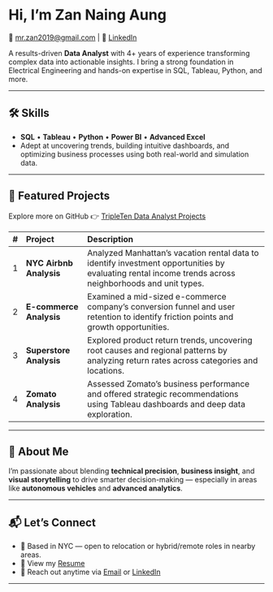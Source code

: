 # Hi, I’m **Zan Naing Aung**  
📧 mr.zan2019@gmail.com | 🔗 [LinkedIn](https://www.linkedin.com/in/zan-naing-aung)

A results-driven **Data Analyst** with 4+ years of experience transforming complex data into actionable insights. I bring a strong foundation in Electrical Engineering and hands-on expertise in SQL, Tableau, Python, and more.

---

## 🛠️ Skills

- **SQL** • **Tableau** • **Python** • **Power BI** • **Advanced Excel**
- Adept at uncovering trends, building intuitive dashboards, and optimizing business processes using both real-world and simulation data.

---

## 📂 Featured Projects

Explore more on GitHub 👉 [TripleTen Data Analyst Projects](https://github.com/ZANNAINGAUNG/TripleTen-Data-Analyst-Projects)

| # | Project | Description |
|:-:|:--------|:------------|
| 1 | **NYC Airbnb Analysis** | Analyzed Manhattan’s vacation rental data to identify investment opportunities by evaluating rental income trends across neighborhoods and unit types. |
| 2 | **E-commerce Analysis** | Examined a mid-sized e-commerce company’s conversion funnel and user retention to identify friction points and growth opportunities. |
| 3 | **Superstore Analysis** | Explored product return trends, uncovering root causes and regional patterns by analyzing return rates across categories and locations. |
| 4 | **Zomato Analysis** | Assessed Zomato’s business performance and offered strategic recommendations using Tableau dashboards and deep data exploration. |

---

## 🚗 About Me

I’m passionate about blending **technical precision**, **business insight**, and **visual storytelling** to drive smarter decision-making — especially in areas like **autonomous vehicles** and **advanced analytics**.

---

## 📬 Let’s Connect

- 📍 Based in NYC — open to relocation or hybrid/remote roles in nearby areas.
- 📝 View my [Resume](https://docs.google.com/document/d/1i5KFC2ADwqktX-I-xh6Qkc9jyh7rHiMKFX8cFjhjxRk/edit?usp=drive_link)
- 🤝 Reach out anytime via [Email](mailto:mr.zan2019@gmail.com) or [LinkedIn](https://www.linkedin.com/in/zan-naing-aung)

---
